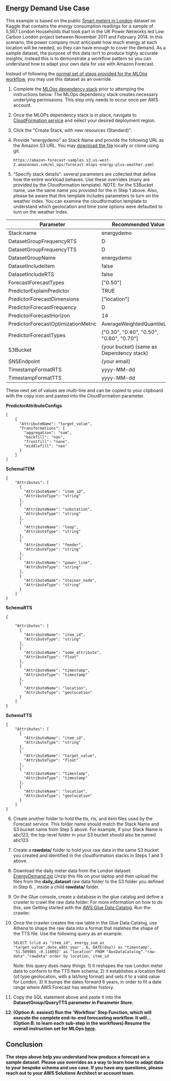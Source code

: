 ﻿## Energy Demand Use Case

This example is based on the public [Smart meters in London](https://www.kaggle.com/datasets/jeanmidev/smart-meters-in-london?select=daily_dataset.csv) dataset on Kaggle that contains the energy consumption readings for a sample of 5,567 London Households that took part in the UK Power Networks led Low Carbon London project between November 2011 and February 2014.  In this scenario, the power company must anticipate how much energy at each location will be needed, so they can have enough to cover the demand.  As a sample dataset, the purpose of this data isn't to produce highly accurate insights; instead this is to demonstrate a workflow pattern so you can understand how to adapt your own data for use with Amazon Forecast.

Instead of following the [normal set of steps provided for the MLOps workflow](https://github.com/aws-samples/amazon-forecast-samples/tree/main/ml_ops), you may use this dataset as an override.

1. Complete the [MLOps dependency stack](https://github.com/aws-samples/amazon-forecast-samples/blob/main/ml_ops/docs/DependencyStack.md) prior to attemping the instructions below.  The MLOps dependency stack creates necessary underlying permissions.  This step only needs to occur once per AWS account.
2.  Once the MLOPs dependency stack is in place, navigate to [CloudFormation service](https://us-west-2.console.aws.amazon.com/cloudformation) and select your desired deployment region.
3.  Click the "Create Stack, with new resources (Standard)".
4.  Provide "energydemo" as Stack Name and provide the following URL as the Amazon S3 URL.  You may [download the file](https://amazon-forecast-samples.s3.us-west-2.amazonaws.com/ml_ops/forecast-mlops-energy-plus-weather.yaml) locally or clone using git.

	 ```
     https://amazon-forecast-samples.s3.us-west-2.amazonaws.com/ml_ops/forecast-mlops-energy-plus-weather.yaml
     ```

5.  "Specify stack details": several parameters are collected that define how the entire workload behaves.  Use these overrides (many are provided by the Cloudformation template).  NOTE: for the S3Bucket name, use the same name you provided for the in Step 1 above.  Also, please be aware that this template includes parameters to turn on the weather index.  You can examine the cloudformation template to understand which geolocation and time zone options were defaulted to turn on the weather index.

| Parameter | Recommended Value |
|--|--|
|Stack name|energydemo|
|DatasetGroupFrequencyRTS|D|
|DatasetGroupFrequencyTTS|D|
|DatasetGroupName|energydemo|
|DatasetIncludeItem|false|
|DatasetIncludeRTS|false|
|ForecastForecastTypes|["0.50"]|
|PredictorExplainPredictor| TRUE
|PredictorForecastDimensions |["location"]|
|PredictorForecastFrequency |D|
|PredictorForecastHorizon | 14|
|PredictorForecastOptimizationMetric| AverageWeightedQuantileLoss|
|PredictorForecastTypes | ["0.30", "0.40", "0.50", "0.60", "0.70"]|
|S3Bucket | {your bucket} (same as Dependency stack) |
|SNSEndpoint | {your email} |
|TimestampFormatRTS |yyyy-MM-dd|
|TimestampFormatTTS |yyyy-MM-dd|

These next set of values are multi-line and can be copied to your clipboard with the copy icon and pasted into the CloudFormation parameter.

<b>PredictorAttributeConfigs</b>
```
[
    {
      "AttributeName": "target_value",
      "Transformations": {
        "aggregation": "sum",
        "backfill": "nan",
        "frontfill": "none",
        "middlefill": "nan"
      }
    }
]
```   

<b>SchemaITEM</b>
```
{
    "Attributes": [
      {
        "AttributeName": "item_id",
        "AttributeType": "string"
      },
      {
        "AttributeName": "substation",
        "AttributeType": "string"
      },
      {
        "AttributeName": "loop",
        "AttributeType": "string"
      },
      {
        "AttributeName": "feeder",
        "AttributeType": "string"
      },
      {
        "AttributeName": "power_line",
        "AttributeType": "string"
      },
      {
        "AttributeName": "steiner_node",
        "AttributeType": "string"
      }
    ]
}
```   

<b>SchemaRTS</b>
```
{

    "Attributes": [
      {
        "AttributeName": "item_id",
        "AttributeType": "string"
      },
      {
        "AttributeName": "some_attribute",
        "AttributeType": "float"
      },
      {
        "AttributeName": "timestamp",
        "AttributeType": "timestamp"
      },
      {
        "AttributeName": "location",
        "AttributeType": "geolocation"
      }
    ]
}
```   

<b>SchemaTTS</b>
```
{
    "Attributes": [
      {
        "AttributeName": "item_id",
        "AttributeType": "string"
      },
      {
        "AttributeName": "target_value",
        "AttributeType": "float"
      },
      {
        "AttributeName": "timestamp",
        "AttributeType": "timestamp"
      },
      {
        "AttributeName": "location",
        "AttributeType": "geolocation"
      }
    ]
}
```   
6. Create another folder to hold the tts, rts, and item files used by the Forecast service.  This folder name should match the Stack Name and S3 bucket name from Step 5 above.  For example, if your Stack Name is abc123, the top-level folder in your S3 bucket should also be named abc123.
7. Create a <b>rawdata/</b> folder to hold your raw data in the same S3 bucket you created and identified in the cloudformation stacks in Steps 1 and 5 above.  
8. Download the daily meter data from the London dataset: [EnergyDemand.zip](https://amazon-forecast-samples.s3.us-west-2.amazonaws.com/ml_ops/EnergyDemand.zip) Unzip this file on your laptop and then upload the files from the <b>daily_dataset</b> raw data folder to the S3 folder you defined in Step 6. , inside a child <b>rawdata/</b> folder. 
9. On the Glue console, create a database in the glue catalog and define a crawler to crawl the raw data folder.   For more information on how to do this, see Getting started with the [AWS Glue Data Catalog](https://docs.aws.amazon.com/glue/latest/dg/start-data-catalog.html).   Run the crawler.
10. Once the crawler creates the raw table in the Glue Data Catalog, use Athena to shape the raw data into a format that matehes the shape of the TTS file.   Use the following query as an example:

	 ```
     SELECT lclid as "item_id", energy_sum as "target_value",date_add('year', 6, DATE(day)) as "timestamp", '51.509865_-0.118092' as "location" FROM "AwsDataCatalog"."raw-data"."rawdata" order by location, item_id
     ```
    Note: this query does many things:  1) it reshapes the raw London meter data to conform to the TTS item schema, 2) it establishes a location field (of type geolocation, with a lat/long format) and sets it to a valid value for London, 3) It bumps the dates forward 6 years, in order to fit a date range where AWS Forecast has weather history.

10. Copy the SQL statement above and paste it into the <b>DatasetGroup/QueryTTS<b> parameter in Parameter Store.  

10. (Option A: easiest) Run the 'Workflow' Step Function, which will execute the complete end-to-end forecasting workflow.   It will...   (Option B: to learn each sub-step in the workflows) Resume the overall instruction set for MLOps [here](https://github.com/aws-samples/amazon-forecast-samples/blob/main/ml_ops/docs/UploadData.md).  
     

## Conclusion

The steps above help you understand how produce a forecast on a sample dataset.  Please use overrides as a way to learn how to adapt data to your bespoke schema and use case.  If you have any questions, please reach out to your AWS Solutions Architect or account team.
